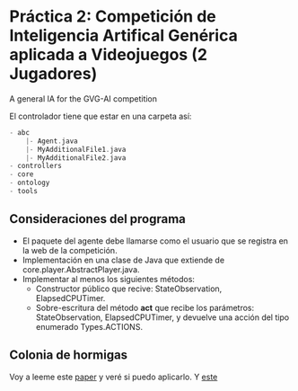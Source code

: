 # Práctica 2: Competición de Inteligencia Artifical Genérica aplicada a Videojuegos (2 Jugadores)

A general IA for the GVG-AI competition

El controlador tiene que estar en una carpeta así:

```groovy
- abc
	|- Agent.java
	|- MyAdditionalFile1.java
	|- MyAdditionalFile2.java
- controllers
- core
- ontology
- tools
```

## Consideraciones del programa

* El paquete del agente debe llamarse como el usuario que se registra en la web de la competición.
* Implementación en una clase de Java que extiende de core.player.AbstractPlayer.java.
* Implementar al menos los siguientes métodos:
	+ Constructor público que recive: StateObservation, ElapsedCPUTimer.
	+ Sobre-escritura del método __act__ que recibe los parámetros: StateObservation, ElapsedCPUTimer, y devuelve una acción del tipo enumerado Types.ACTIONS.
	

## Colonia de hormigas
Voy a leeme este [paper](http://www.site.uottawa.ca/~sshar009/seal08.pdf) y veré si puedo aplicarlo.
Y [este](http://www.site.uottawa.ca/~sshar009/seal08.pdf)
